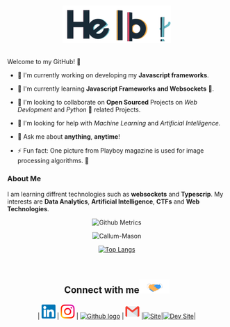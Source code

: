 
<p align="center">

 <img src="https://raw.githubusercontent.com/Callum-Mason/Callum-Mason/master/assets/hello.gif" alt = "Hello" width="250px">

</p>

 <br > Welcome to my GitHub! 🤗</h1>

<p align="center">

</p>

- 🔭 I'm currently working on developing my **Javascript frameworks**.

- 🌱 I'm currently learning **Javascript Frameworks and Websockets**  💪.

- 👯 I'm looking to collaborate on **Open Sourced** Projects on _Web Devlopment_ and _Python_ 🐍 related Projects.

- 🤔 I'm looking for help with _Machine Learning_ and _Artificial Intelligence._

- 💬 Ask me about **anything**, **anytime**!

- ⚡ Fun fact: One picture from Playboy magazine is used for image processing algorithms. 👀

### About Me

I am learning diffrent technologies such as **websockets** and **Typescrip**. My interests are **Data Analytics**, **Artificial Intelligence**, **CTFs** and **Web Technologies**.

<!-- <p align="center"><img alt="GitHub Stats" src="https://github-readme-stats.vercel.app/api?username=Callum-Mason&show_icons=true&title_color=fff&icon_color=82d4f7&text_color=d1dae3&bg_color=090909"> </p> -->

<p align="center">

<img src="https://metrics.lecoq.io/Callum-Mason" alt="Github Metrics">

</p>

<div align="center"> <img src="https://github-readme-stats.vercel.app/api?username=Callum-Mason&show_icons=true" alt="Callum-Mason" />
</div>
<div align="center">

[![Top Langs](https://github-readme-stats.vercel.app/api/top-langs/?username=Callum-Mason&show_icons=true&title_color=fff&icon_color=79ff97&text_color=9f9f9f&bg_color=151515)](https://github.com/kushal98?tab=repositories)

<!-- 
## Some Of My Projects
<a href="https://github.com/Callum-Mason/Destiny-2-Raid-Wheel">
  <img align="left" src="https://github-readme-stats.vercel.app/api/pin/?username=Callum-Mason&repo=Destiny-2-Raid-Wheel" />
</a>
<a href="https://github.com/Callum-Mason/websocket4esp32">
  <img align="left" src="https://github-readme-stats.vercel.app/api/pin/?username=Callum-Mason&repo=websocket4esp32"/>
</a> -->

</div>

<br>

<div align="center">

<h2>

Connect with me<img src="Assets/Handshake.gif" height="32px">

</h2>

| [<img src="https://raw.githubusercontent.com/Callum-Mason/Callum-Mason/master/assets/Linkedin.svg" alt="Linkedin Logo" width="32">](https://linkedin.masons.ml) | [<img src="https://raw.githubusercontent.com/Callum-Mason/Callum-Mason/master/assets/Instagram.svg" alt="instagram logo" width="32">](https://instagram.masons.ml) | [<img src="https://cdn.svgporn.com/logos/github-icon.svg" alt="Github logo" width="34">](https://git.masons.ml)  | [<img src="https://raw.githubusercontent.com/Callum-Mason/Callum-Mason/master/assets/Gmail.svg" alt="Email" height="32">](mailto:contact@masons.ml) |[<img src="https://masons.ml/assets/ico/android-icon-192x192.png" alt="Site" height="32">](https://masons.ml/)|[<img src="https://dev.masons.ml/assets/ico/android-icon-192x192.png" alt="Dev Site" height="32">](https://dev.masons.ml/)|

</div>

<br>
